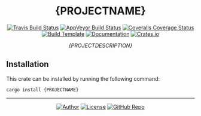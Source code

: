 <div align="center">

# {PROJECTNAME}

[![Travis Build Status](https://img.shields.io/travis/{USERNAME}/{PROJECTNAME}.svg?style=flat-square)](https://travis-ci.org/{USERNAME}/{PROJECTNAME})
[![AppVeyor Build Status](https://img.shields.io/appveyor/ci/{USERNAME}/{PROJECTNAME}?style=flat-square)](https://ci.appveyor.com/project/{USERNAME}/{PROJECTNAME})
[![Coveralls Coverage Status](https://img.shields.io/coveralls/github/{USERNAME}/{PROJECTNAME}?style=flat-square)](https://coveralls.io/github/{USERNAME}/{PROJECTNAME})
[![Build Template](https://img.shields.io/badge/CI%20template-trust-orange?style=flat-square)](https://github.com/japaric/trust)
[![Documentation](https://img.shields.io/badge/docs-stable-blue?style=flat-square)](https://docs.rs/crate/{PROJECTNAME})
[![Crates.io](https://img.shields.io/crates/v/{PROJECTNAME}.svg?style=flat-square)](https://crates.io/crates/{PROJECTNAME})

_{PROJECTDESCRIPTION}_

</div>

## Installation

This crate can be installed by running the following command:

```bash
cargo install {PROJECTNAME}
```

---
<div align="center">

[![Author](https://img.shields.io/badge/Author-{USERNAME}-blue?style=for-the-badge)](https://github.com/{USERNAME})
[![License](https://img.shields.io/badge/(UN)-LICENSE-lightgray?style=for-the-badge)](UNLICENSE)
[![GitHub Repo](https://img.shields.io/badge/repo-GitHub-black?style=for-the-badge)](https://github.com/{USERNAME}/{PROJECTNAME})

</div>
